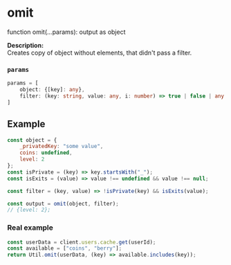 # omit
function omit(...params): output as object  

**Description:**  
Creates copy of object without elements, that didn't pass a filter.

### `params`
```ts
params = [
    object: {[key]: any},
    filter: (key: string, value: any, i: number) => true | false | any
]
```


## Example
```js
const object = {
    _privatedKey: "some value",
    coins: undefined,
    level: 2
};
const isPrivate = (key) => key.startsWith("_");
const isExits = (value) => value !== undefined && value !== null;

const filter = (key, value) => !isPrivate(key) && isExits(value);

const output = omit(object, filter);
// {level: 2};
```

### Real example
```js
const userData = client.users.cache.get(userId);
const available = ["coins", "berry"];
return Util.omit(userData, (key) => available.includes(key));
```

